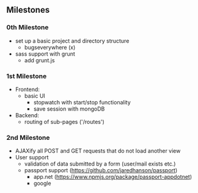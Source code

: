 ## Milestones
### 0th Milestone
- set up a basic project and directory structure
	- bugseverywhere (x)
- sass support with grunt
	- add grunt.js

### 1st Milestone
- Frontend:
	- basic UI
		- stopwatch with start/stop functionality
		- save session with mongoDB
- Backend:
	- routing of sub-pages ('/routes')

### 2nd Milestone
- AJAXify all POST and GET requests that do not load another view
- User support
	- validation of data submitted by a form (user/mail exists etc.)
	- passport support (https://github.com/jaredhanson/passport)
		- app.net (https://www.npmjs.org/package/passport-appdotnet)
		- google